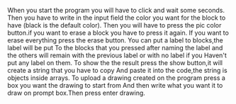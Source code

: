 When you start the program you will have to click and wait some seconds. Then you have to write in the input
 field the color you want for the block to have (black is the default color).
Then you will have to press the pic color button.if you want to erase a block you have to press it again.
If you want to erase everything press the erase button. You can put a label to blocks,the label will be put
To the blocks that you pressed after naming the label and the others will remain with the previous label or with no label if you
Haven't put any label on them. To show the the result press the show button,it will create a string that you have to copy
And paste it into the code,the string is objects inside arrays.
To upload a drawing created on the program press a box you want the drawing to start from
And then write what you want it to draw on prompt box.Then press enter drawing.
